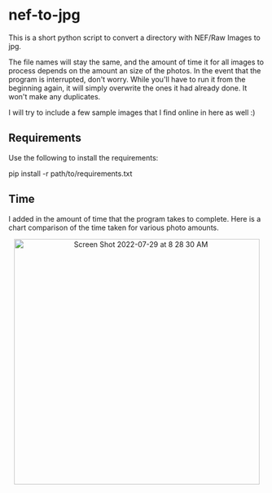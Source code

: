 # nef-to-jpg
This is a short python script to convert a directory with NEF/Raw Images to jpg. 

The file names will stay the same, and the amount of time it for all images to process depends on the amount an size of the photos. In the event that the program is interrupted, don't worry. While you'll have to run it from the beginning again, it will simply overwrite the ones it had already done. It won't make any duplicates. 

I will try to include a few sample images that I find online in here as well :) 

## Requirements
Use the following to install the requirements:

pip install -r path/to/requirements.txt


## Time
I added in the amount of time that the program takes to complete. Here is a chart comparison of the time taken for various photo amounts.  

<p align="center">
<img width="482" alt="Screen Shot 2022-07-29 at 8 28 30 AM" src="https://user-images.githubusercontent.com/98404383/181758584-65a31437-efaf-430d-9178-a8e57ebe11be.png">
</p>
